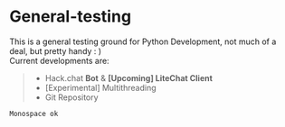 # General-testing
This is a general testing ground for Python Development, not much of a deal, but pretty handy : )  
Current developments are:
> + Hack.chat **Bot** & **[Upcoming] LiteChat Client**  
> + [Experimental] Multithreading  
> + Git Repository  

```Monospace ok```
